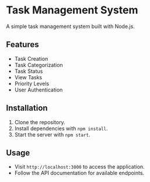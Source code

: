 # Task Management System

A simple task management system built with Node.js.

## Features

- Task Creation
- Task Categorization
- Task Status
- View Tasks
- Priority Levels
- User Authentication

## Installation

1. Clone the repository.
2. Install dependencies with `npm install`.
3. Start the server with `npm start`.

## Usage

- Visit `http://localhost:3000` to access the application.
- Follow the API documentation for available endpoints.
